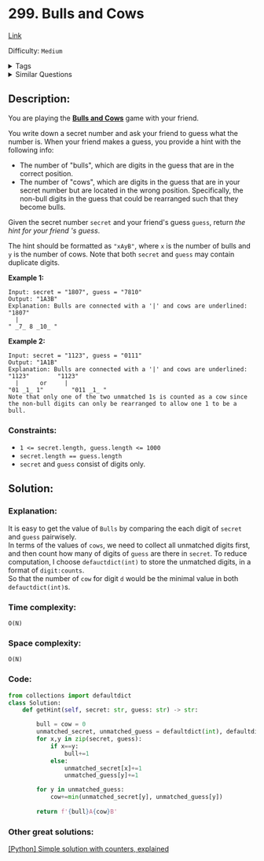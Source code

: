 # 299. Bulls and Cows
[Link](https://leetcode.com/problems/bulls-and-cows/)

Difficulty: `Medium`

<details>
<summary> Tags</summary>

`Hash Table`, `String`, `Counting`
</details>

<details>
<summary> Similar Questions</summary>

[Make Number of Distinct Characters Equal](https://leetcode.com/problems/make-number-of-distinct-characters-equal/)	`Medium`


</details>

## Description:  
You are playing the **[Bulls and
Cows](https://en.wikipedia.org/wiki/Bulls_and_Cows)** game with your friend.

You write down a secret number and ask your friend to guess what the number
is. When your friend makes a guess, you provide a hint with the following
info:

  * The number of "bulls", which are digits in the guess that are in the correct position.
  * The number of "cows", which are digits in the guess that are in your secret number but are located in the wrong position. Specifically, the non-bull digits in the guess that could be rearranged such that they become bulls.

Given the secret number `secret` and your friend's guess `guess`, return _the
hint for your friend 's guess_.

The hint should be formatted as `"xAyB"`, where `x` is the number of bulls and
`y` is the number of cows. Note that both `secret` and `guess` may contain
duplicate digits.



**Example 1:**

    
    
    Input: secret = "1807", guess = "7810"
    Output: "1A3B"
    Explanation: Bulls are connected with a '|' and cows are underlined:
    "1807"
      |
    " _7_ 8 _10_ "

**Example 2:**

    
    
    Input: secret = "1123", guess = "0111"
    Output: "1A1B"
    Explanation: Bulls are connected with a '|' and cows are underlined:
    "1123"        "1123"
      |      or     |
    "01 _1_ 1"        "011 _1_ "
    Note that only one of the two unmatched 1s is counted as a cow since the non-bull digits can only be rearranged to allow one 1 to be a bull.
    



### Constraints:

  * `1 <= secret.length, guess.length <= 1000`
  * `secret.length == guess.length`
  * `secret` and `guess` consist of digits only.



## Solution:  


### Explanation:  
It is easy to get the value of `Bulls` by comparing the each digit of `secret` and `guess` pairwisely.  
In terms of the values of `cows`, we need to collect all unmatched digits first, and then count how many of digits of `guess` are there in `secret`.
To reduce computation, I choose `defauctdict(int)` to store the unmatched digits, in a format of `digit:counts`.  
So that the number of `cow` for digit `d` would be the minimal value in both `defauctdict(int)`s.

### Time complexity:  
`O(N)`  


### Space complexity:  
`O(N)`  


### Code:  
```python
from collections import defaultdict
class Solution:
    def getHint(self, secret: str, guess: str) -> str:

        bull = cow = 0
        unmatched_secret, unmatched_guess = defaultdict(int), defaultdict(int)
        for x,y in zip(secret, guess):
            if x==y:
                bull+=1
            else:
                unmatched_secret[x]+=1
                unmatched_guess[y]+=1

        for y in unmatched_guess:
            cow+=min(unmatched_secret[y], unmatched_guess[y])
        
        return f'{bull}A{cow}B'
```


### Other great solutions:
[[Python] Simple solution with counters, explained](https://leetcode.com/problems/bulls-and-cows/solutions/839444/python-simple-solution-with-counters-explained/?orderBy=most_votes)
